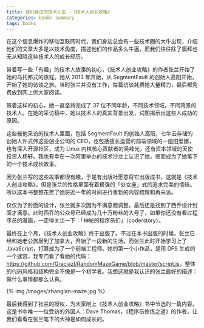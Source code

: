 ```yaml
---
title: 我们身边的技术人生 -《技术人创业攻略》
categories: books summary
tags: books
---
```


在这个信息爆炸的移动互联网时代，我们身边总会有一些技术圈的大牛出现，介绍他们的文章大多是以技术角度，描述他们的作品多么牛逼，而我们往往除了膜拜也无从知晓这些技术人的成长经历。

带着写一些「有趣」的技术人故事的初心，《技术人创业攻略》的作者张兰开始了她的乌托邦式的旅程。她从 2013 年开始，从 SegmentFault 的创始人高阳开始，开始了她的访谈之旅。当时张兰并没有工作，每篇访谈耗费她大量精力，最后都免费放到网上供大家阅读。

带着这样的初心，她一直坚持完成了 37 位不同年龄，不同技术领域，不同背景的技术人。在她的采访稿中，她以技术人的真实背景出发，试图揭示出这些人成功的原因。

这些被他采访的技术人里面，包括 SegmentFault 的创始人高阳，七牛云存储的创始人许式伟这些创业公司的 CEO，也包括擅长运营的前端领域的一姐田爱娜，也有深入开源社区，成为 Linux 内核核心贡献者的吴峰光，还有资本领域的天使投资人杨轩。我也有幸在一次阿里举办的技术沙龙上认识了她，继而成为了她笔下的一个技术成长故事。

因为张兰写的这些故事都很有趣，于是有出版社愿意将它出版成书，这就是《技术人创业攻略》。但是张兰的性格里面有着极强的「处女座」式的追求完美的情结。所以这本书整整花费了她将近一年的时间进行重新的内容梳理和再采访。

仅仅为了封面的设计，张兰就多次因为不满意而调整，最后还是找到了西乔设计封面才满意。此时西乔的公众号已经成为几十万粉丝的大号了，如果你还没有看过程序员的漫画，一定得关注一下：「神秘的程序员们」（coderstory）。

最终在上个月，《技术人创业攻略》终于出版了。不过在本书出版的时候，张兰已经和她老公旅居到了加拿大，开始了一段新的生活。而张兰此时开始学习上了 JavaScript，打算成为了一个前端工程师。她的第一个小作品，是用 DFS 生成的一个迷宫，我专门看了看她的代码：<https://github.com/Graciazl/RandomMazeGame/blob/master/script.js>，整体的代码风格和结构完全不像是一个初学者。我想这就是我认识的张兰最好的描述：做什么事情都那么认真。

{% img /images/zhanglan-maze.jpg %}

最后我得到了张兰的授权，为大家附上《技术人创业攻略》书中节选的一篇内容。这是书中唯一一位受访的外国人：Dave Thomas，《程序员修炼之道》的作者，让我们看看在张兰笔下的大神是如何成长的。


